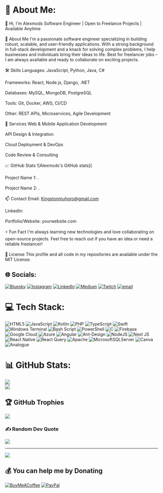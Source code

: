 # 💫 About Me:
👋 Hi, I'm Alexmods Software Engineer | Open to Freelance Projects | Available Anytime<br><br>🚀 About Me I'm a passionate software engineer specializing in building robust, scalable, and user-friendly applications. With a strong background in full-stack development and a knack for solving complex problems, I help businesses and individuals bring their ideas to life. Best for freelancer jobs – I am always available and ready to collaborate on exciting projects.<br><br>🛠️ Skills Languages: JavaScript, Python, Java, C#<br><br>Frameworks: React, Node.js, Django, .NET<br><br>Databases: MySQL, MongoDB, PostgreSQL<br><br>Tools: Git, Docker, AWS, CI/CD<br><br>Other: REST APIs, Microservices, Agile Development<br><br>💼 Services Web & Mobile Application Development<br><br>API Design & Integration<br><br>Cloud Deployment & DevOps<br><br>Code Review & Consulting<br><br>📈 GitHub Stats ![Alexmods's GitHub stats](<br><br>Project Name 1: .<br><br>Project Name 2: .<br><br>📫 Contact Email: Kingstonmuhoro@gmail.com<br><br>LinkedIn:<br><br>Portfolio/Website: yourwebsite.com<br><br>⚡ Fun Fact I'm always learning new technologies and love collaborating on open-source projects. Feel free to reach out if you have an idea or need a reliable freelancer!<br><br>📝 License This profile and all code in my repositories are available under the MIT License.


## 🌐 Socials:
[![Bluesky](https://img.shields.io/badge/bluesky-0285FF?style=for-the-badge&logo=bluesky&logoColor=%23FFFFFF)](https://bsky.app/profile/Alexmods) [![Instagram](https://img.shields.io/badge/Instagram-%23E4405F.svg?logo=Instagram&logoColor=white)](https://instagram.com/_alexmods) [![LinkedIn](https://img.shields.io/badge/LinkedIn-%230077B5.svg?logo=linkedin&logoColor=white)](https://linkedin.com/in/wynemods) [![Medium](https://img.shields.io/badge/Medium-12100E?logo=medium&logoColor=white)](https://medium.com/@Alexmods) [![Twitch](https://img.shields.io/badge/Twitch-%239146FF.svg?logo=Twitch&logoColor=white)](https://twitch.tv/manman) [![email](https://img.shields.io/badge/Email-D14836?logo=gmail&logoColor=white)](mailto:Kingstonmuhoro@gmail.com) 

# 💻 Tech Stack:
![HTML5](https://img.shields.io/badge/html5-%23E34F26.svg?style=for-the-badge&logo=html5&logoColor=white) ![JavaScript](https://img.shields.io/badge/javascript-%23323330.svg?style=for-the-badge&logo=javascript&logoColor=%23F7DF1E) ![Kotlin](https://img.shields.io/badge/kotlin-%237F52FF.svg?style=for-the-badge&logo=kotlin&logoColor=white) ![PHP](https://img.shields.io/badge/php-%23777BB4.svg?style=for-the-badge&logo=php&logoColor=white) ![TypeScript](https://img.shields.io/badge/typescript-%23007ACC.svg?style=for-the-badge&logo=typescript&logoColor=white) ![Swift](https://img.shields.io/badge/swift-F54A2A?style=for-the-badge&logo=swift&logoColor=white) ![Windows Terminal](https://img.shields.io/badge/Windows%20Terminal-%234D4D4D.svg?style=for-the-badge&logo=windows-terminal&logoColor=white) ![Bash Script](https://img.shields.io/badge/bash_script-%23121011.svg?style=for-the-badge&logo=gnu-bash&logoColor=white) ![PowerShell](https://img.shields.io/badge/PowerShell-%235391FE.svg?style=for-the-badge&logo=powershell&logoColor=white) ![C](https://img.shields.io/badge/c-%2300599C.svg?style=for-the-badge&logo=c&logoColor=white) ![Firebase](https://img.shields.io/badge/firebase-%23039BE5.svg?style=for-the-badge&logo=firebase) ![Google Cloud](https://img.shields.io/badge/GoogleCloud-%234285F4.svg?style=for-the-badge&logo=google-cloud&logoColor=white) ![Azure](https://img.shields.io/badge/azure-%230072C6.svg?style=for-the-badge&logo=microsoftazure&logoColor=white) ![Angular](https://img.shields.io/badge/angular-%23DD0031.svg?style=for-the-badge&logo=angular&logoColor=white) ![Ant-Design](https://img.shields.io/badge/-AntDesign-%230170FE?style=for-the-badge&logo=ant-design&logoColor=white) ![NodeJS](https://img.shields.io/badge/node.js-6DA55F?style=for-the-badge&logo=node.js&logoColor=white) ![Next JS](https://img.shields.io/badge/Next-black?style=for-the-badge&logo=next.js&logoColor=white) ![React Native](https://img.shields.io/badge/react_native-%2320232a.svg?style=for-the-badge&logo=react&logoColor=%2361DAFB) ![React Query](https://img.shields.io/badge/-React%20Query-FF4154?style=for-the-badge&logo=react%20query&logoColor=white) ![Apache](https://img.shields.io/badge/apache-%23D42029.svg?style=for-the-badge&logo=apache&logoColor=white) ![MicrosoftSQLServer](https://img.shields.io/badge/Microsoft%20SQL%20Server-CC2927?style=for-the-badge&logo=microsoft%20sql%20server&logoColor=white) ![Canva](https://img.shields.io/badge/Canva-%2300C4CC.svg?style=for-the-badge&logo=Canva&logoColor=white) ![Analogue](https://img.shields.io/badge/Analogue-1A1A1A?style=for-the-badge&logo=Analogue&logoColor=white)
# 📊 GitHub Stats:
![](https://github-readme-stats.vercel.app/api?username=Alexmods&theme=dark&hide_border=false&include_all_commits=false&count_private=false)<br/>
![](https://nirzak-streak-stats.vercel.app/?user=Alexmods&theme=dark&hide_border=false)<br/>

## 🏆 GitHub Trophies
![](https://github-profile-trophy.vercel.app/?username=Alexmods&theme=radical&no-frame=false&no-bg=true&margin-w=4)

### ✍️ Random Dev Quote
![](https://quotes-github-readme.vercel.app/api?type=horizontal&theme=radical)

---
[![](https://visitcount.itsvg.in/api?id=Alexmods&icon=0&color=0)](https://visitcount.itsvg.in)

  ## 💰 You can help me by Donating
  [![BuyMeACoffee](https://img.shields.io/badge/Buy%20Me%20a%20Coffee-ffdd00?style=for-the-badge&logo=buy-me-a-coffee&logoColor=black)](https://buymeacoffee.com/Alexmods) [![PayPal](https://img.shields.io/badge/PayPal-00457C?style=for-the-badge&logo=paypal&logoColor=white)](https://paypal.me/Alexmuhoro) 

  
<!-- Proudly created with GPRM ( https://gprm.itsvg.in ) -->
